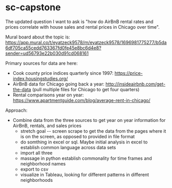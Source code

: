 # sc-capstone

The updated question I want to ask is "how do AirBnB rental rates and prices correlate with house sales and rental prices in Chicago over time".

Mural board about the topic is:  https://app.mural.co/t/eyatzeck9578/m/eyatzeck9578/1696981775277/b5da6df705ca55cedd763367fd0fe45e8bc6d4e8?sender=ud56793e22b030d91cd068161

Primary sources for data are here:  
* Cook county price indices quarterly since 1997:  https://price-index.housingstudies.org/
* AirBnB data for Chicago going back a year:  http://insideairbnb.com/get-the-data (pull multiple files for Chicago to get four quarters)
* Rental comparisons year on year:  https://www.apartmentguide.com/blog/average-rent-in-chicago/

Approach:
* Combine data from the three sources to get year on year information for AirBnB, rentals, and sales prices
   * stretch goal -- screen scrape to get the data from the pages where it is on the screen, as opposed to provided in file format
   * do somthing in excel or sql.  Maybe initial analysis in excel to establish common language across data sets
   * import all three
   * massage in python  establish commonality for time frames and neighborhood names
   * export to csv
   * visualize in Tableau, looking for different patterns in different neighborhoods

